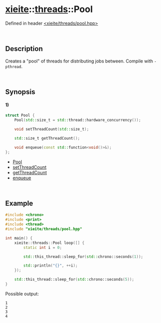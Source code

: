 # [xieite](../../xieite.md)\:\:[threads](../../threads.md)\:\:Pool
Defined in header [<xieite/threads/pool.hpp>](../../../include/xieite/threads/pool.hpp)

&nbsp;

## Description
Creates a "pool" of threads for distributing jobs between. Compile with `-pthread`.

&nbsp;

## Synopsis
#### 1)
```cpp
struct Pool {
    Pool(std::size_t = std::thread::hardware_concurrency());

    void setThreadCount(std::size_t);

    std::size_t getThreadCount();

    void enqueue(const std::function<void()>&);
};
```
- [Pool](./structures/pool/1/operators/constructor.md)
- [setThreadCount](./structures/pool/1/set_thread_count.md)
- [getThreadCount](./structures/pool/1/get_thread_count.md)
- [enqueue](./structures/pool/1/enqueue.md)

&nbsp;

## Example
```cpp
#include <chrono>
#include <print>
#include <thread>
#include "xieite/threads/pool.hpp"

int main() {
    xieite::threads::Pool loop([] {
        static int i = 0;

        std::this_thread::sleep_for(std::chrono::seconds(1));

        std::println("{}", ++i);
    });

    std::this_thread::sleep_for(std::chrono::seconds(5));
}
```
Possible output:
```
1
2
3
4
```
